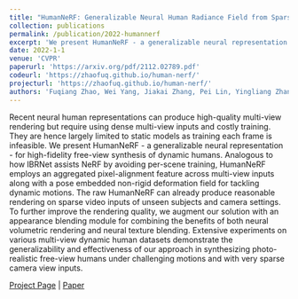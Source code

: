 ```yaml
---
title: "HumanNeRF: Generalizable Neural Human Radiance Field from Sparse Inputs"
collection: publications
permalink: /publication/2022-humannerf
excerpt: 'We present HumanNeRF - a generalizable neural representation - for high-fidelity free-view synthesis of dynamic humans.'
date: 2022-1-1
venue: 'CVPR'
paperurl: 'https://arxiv.org/pdf/2112.02789.pdf'
codeurl: 'https://zhaofuq.github.io/human-nerf/'
projecturl: 'https://zhaofuq.github.io/human-nerf/'
authors: 'Fuqiang Zhao, Wei Yang, Jiakai Zhang, Pei Lin, Yingliang Zhang, Jingyi Yu, Lan Xu'
---
```

Recent neural human representations can produce high-quality multi-view rendering but require using dense multi-view inputs and costly training. They are hence largely limited to static models as training each frame is infeasible. We present HumanNeRF - a generalizable neural representation - for high-fidelity free-view synthesis of dynamic humans. Analogous to how IBRNet assists NeRF by avoiding per-scene training, HumanNeRF employs an aggregated pixel-alignment feature across multi-view inputs along with a pose embedded non-rigid deformation field for tackling dynamic motions. The raw HumanNeRF can already produce reasonable rendering on sparse video inputs of unseen subjects and camera settings. To further improve the rendering quality, we augment our solution with an appearance blending module for combining the benefits of both neural volumetric rendering and neural texture blending. Extensive experiments on various multi-view dynamic human datasets demonstrate the generalizability and effectiveness of our approach in synthesizing photo-realistic free-view humans under challenging motions and with very sparse camera view inputs.

[Project Page](https://zhaofuq.github.io/human-nerf/) |  [Paper](https://arxiv.org/pdf/2112.02789.pdf) 
